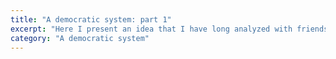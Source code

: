 ```yaml
---
title: "A democratic system: part 1"
excerpt: "Here I present an idea that I have long analyzed with friends and family and I now want to submit to the internet to judge"
category: "A democratic system"
---
```


